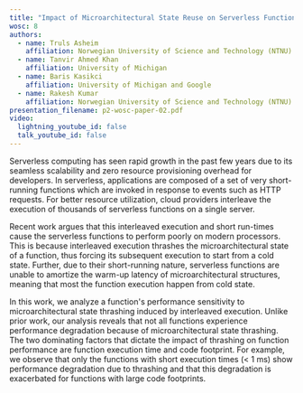 ```yaml
---
title: "Impact of Microarchitectural State Reuse on Serverless Functions"
wosc: 8
authors:
  - name: Truls Asheim
    affiliation: Norwegian University of Science and Technology (NTNU)
  - name: Tanvir Ahmed Khan
    affiliation: University of Michigan
  - name: Baris Kasikci
    affiliation: University of Michigan and Google
  - name: Rakesh Kumar
    affiliation: Norwegian University of Science and Technology (NTNU)
presentation_filename: p2-wosc-paper-02.pdf
video:
  lightning_youtube_id: false
  talk_youtube_id: false
---
```


Serverless computing has seen rapid growth in the past few years due to its seamless scalability and zero resource provisioning overhead for developers. In serverless, applications are composed of a set of very short-running functions which are invoked in response to events such as HTTP requests. For better resource utilization, cloud providers interleave the execution of thousands of serverless functions on a single server.

Recent work argues that this interleaved execution and short run-times cause the serverless functions to perform poorly on modern processors. This is because interleaved execution thrashes the microarchitectural state of a function, thus forcing its subsequent execution to start from a cold state. Further, due to their short-running nature, serverless functions are unable to amortize the warm-up latency of microarchitectural structures, meaning that most the function execution happen from cold state.

In this work, we analyze a function's performance sensitivity to microarchitectural state thrashing induced by interleaved execution. Unlike prior work, our analysis reveals that not all functions experience performance degradation because of microarchitectural state thrashing. The two dominating factors that dictate the impact of thrashing on function performance are function execution time and code footprint. For example, we observe that only the functions with short execution times (< 1 ms) show performance degradation due to thrashing and that this degradation is exacerbated for functions with large code footprints.
